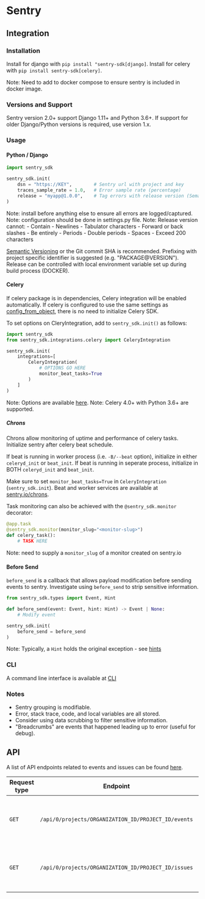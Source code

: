 # Sentry

## Integration

### Installation

Install for django with `pip install "sentry-sdk[django]`.
Install for celery with `pip install sentry-sdk[celery]`.

Note: Need to add to docker compose to ensure sentry is included in docker image.

### Versions and Support
Sentry version 2.0+ support Django 1.11+ and Python 3.6+.
If support for older Django/Python versions is required, use version 1.x.

### Usage

#### Python / Django

```python
import sentry_sdk

sentry_sdk.init(
    dsn = "https://KEY",        # Sentry url with project and key
    traces_sample_rate = 1.0,   # Error sample rate (percentage)
    release = "myapp@1.0.0",    # Tag errors with release version (Semantic version)
)
```

Note: install before anything else to ensure all errors are logged/captured.
Note: configuration should be done in settings.py file.
Note: Release version cannot:
    - Contain
        - Newlines
        - Tabulator characters
        - Forward or back slashes
    - Be entirely
        - Periods
        - Double periods
        - Spaces
    - Exceed 200 characters

[Semantic Versioning](https://semver.org/) or the Git commit SHA is recommended.
Prefixing with project specific identifier is suggested (e.g. "PACKAGE@VERSION").
Release can be controlled with local environment variable set up during build process (DOCKER).

#### Celery

If celery package is in dependencies, Celery integration will be enabled automatically.
If celery is configured to use the same settings as [config_from_object](https://docs.celeryq.dev/en/stable/django/first-steps-with-django.html), there is no need to initialize Celery SDK.

To set options on CleryIntegration, add to `sentry_sdk.init()` as follows:
```python
import sentry_sdk
from sentry_sdk.integrations.celery import CeleryIntegration

sentry_sdk.init(
    integrations=[
        CeleryIntegration(
            # OPTIONS GO HERE
            monitor_beat_tasks=True
        )
    ]
)
```

Note: Options are available [here](https://docs.sentry.io/platforms/python/integrations/celery/#options).
Note: Celery 4.0+ with Python 3.6+ are supported.

##### Chrons

Chrons allow monitoring of uptime and performance of celery tasks.
Initialize sentry after celery beat schedule.

If beat is running in worker process (i.e. `-B/--beat` option), initialize in either `celeryd_init` or `beat_init`.
If beat is running in seperate process, initialize in BOTH `celeryd_init` and `beat_init`.

Make sure to set `monitor_beat_tasks=True` in `CeleryIntegration` (`sentry_sdk.init`).
Beat and worker services are available at [sentry.io/chrons](https://sentry.io/chrons).

Task monitoring can also be achieved with the `@sentry_sdk.monitor` decorator:
```python
@app.task
@sentry_sdk.monitor(monitor_slug="<monitor-slug>")
def celery_task():
    # TASK HERE
```
Note: need to supply a `monitor_slug` of a monitor created on sentry.io

#### Before Send

`before_send` is a callback that allows payload modification before sending events to sentry.
Investigate using `before_send` to strip sensitive information.

```python
from sentry_sdk.types import Event, Hint

def before_send(event: Event, hint: Hint) -> Event | None:
    # Modify event

sentry_sdk.init(
    before_send = before_send
)
```

Note: Typically, a `Hint` holds the original exception - see [hints](https://docs.sentry.io/platforms/python/configuration/filtering/#using-hints)

### CLI
A command line interface is available at [CLI](https://docs.sentry.io/product/cli)

### Notes
- Sentry grouping is modifiable.
- Error, stack trace, code, and local variables are all stored.
- Consider using data scrubbing to filter sensitive information.
- "Breadcrumbs" are events that happened leading up to error (useful for debug).

## API

A list of API endpoints related to events and issues can be found [here](https://docs.sentry.io/api/events/).

| Request type | Endpoint | Parameters | Description and Notes | Documentation |
|--------------|----------|------------|-----------------------|---------------|
|    `GET`     | `/api/0/projects/ORGANIZATION_ID/PROJECT_ID/events` | N/A | Retrieve a list of errors associated with a given project | [docs.sentry.io](https://docs.sentry.io/api/events/list-a-projects-error-events/) |
|    `GET`     | `/api/0/projects/ORGANIZATION_ID/PROJECT_ID/issues` | - `statsPeriod`(string): "24h", "14d", or "" | Retreive a list of issues associated with a given project | [docs.sentry.io](https://docs.sentry.io/api/events/list-a-projects-issues/) |



